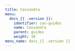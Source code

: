 ```yaml
---
title: Cassandra
menu:
  docs_{{ .version }}:
    identifier: cas-guides
    name: Cassandra
    parent: guides
    weight: 10
menu_name: docs_{{ .version }}
---
```

